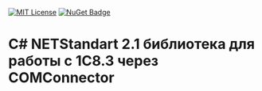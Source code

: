 [![MIT License](https://img.shields.io/badge/license-MIT-red.svg)](https://github.com/sabatex/Extensions/blob/master/LICENSE.TXT)
[![NuGet Badge](https://buildstats.info/nuget/sabatex.V1C8)](https://www.nuget.org/packages/sabatex.V1C8/)

# C# NETStandart 2.1 библиотека  для работы с 1С8.3 через COMConnector
